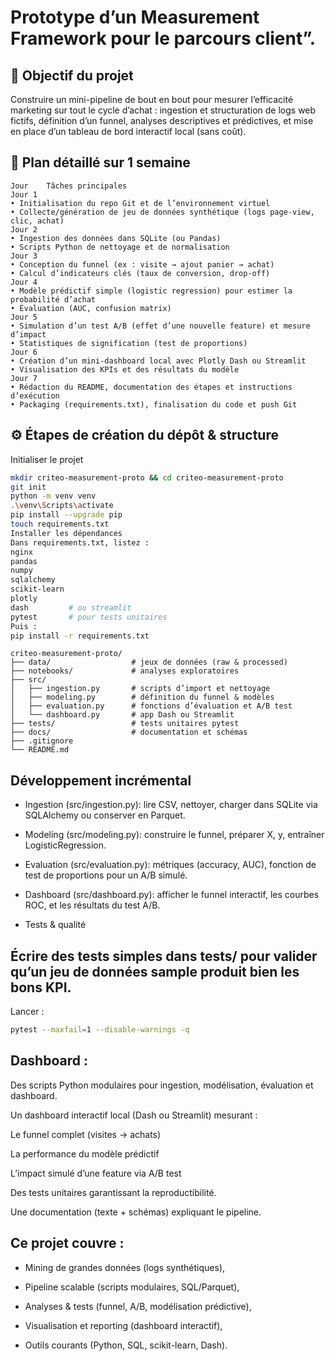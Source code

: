 # Prototype d’un Measurement Framework pour le parcours client”.

## 🚀 Objectif du projet
Construire un mini-pipeline de bout en bout pour mesurer l’efficacité marketing sur tout le cycle d’achat : ingestion et structuration de logs web fictifs, définition d’un funnel, analyses descriptives et prédictives, et mise en place d’un tableau de bord interactif local (sans coût).

## 📅 Plan détaillé sur 1 semaine
``` text
Jour	Tâches principales
Jour 1	
• Initialisation du repo Git et de l’environnement virtuel
• Collecte/génération de jeu de données synthétique (logs page-view, clic, achat)
Jour 2	
• Ingestion des données dans SQLite (ou Pandas)
• Scripts Python de nettoyage et de normalisation
Jour 3	
• Conception du funnel (ex : visite → ajout panier → achat)
• Calcul d’indicateurs clés (taux de conversion, drop-off)
Jour 4	
• Modèle prédictif simple (logistic regression) pour estimer la probabilité d’achat
• Évaluation (AUC, confusion matrix)
Jour 5	
• Simulation d’un test A/B (effet d’une nouvelle feature) et mesure d’impact
• Statistiques de signification (test de proportions)
Jour 6	
• Création d’un mini-dashboard local avec Plotly Dash ou Streamlit
• Visualisation des KPIs et des résultats du modèle
Jour 7	
• Rédaction du README, documentation des étapes et instructions d’exécution
• Packaging (requirements.txt), finalisation du code et push Git
```

## ⚙️ Étapes de création du dépôt & structure
Initialiser le projet
```bash 
mkdir criteo-measurement-proto && cd criteo-measurement-proto
git init
python -m venv venv
.\venv\Scripts\activate
pip install --upgrade pip
touch requirements.txt
Installer les dépendances
Dans requirements.txt, listez :
nginx
pandas
numpy
sqlalchemy
scikit-learn
plotly
dash         # ou streamlit
pytest       # pour tests unitaires
Puis :
pip install -r requirements.txt
```

``` text
criteo-measurement-proto/
├── data/                  # jeux de données (raw & processed)
├── notebooks/             # analyses exploratoires
├── src/
│   ├── ingestion.py       # scripts d’import et nettoyage
│   ├── modeling.py        # définition du funnel & modèles
│   ├── evaluation.py      # fonctions d’évaluation et A/B test
│   └── dashboard.py       # app Dash ou Streamlit
├── tests/                 # tests unitaires pytest
├── docs/                  # documentation et schémas
├── .gitignore
└── README.md

```
## Développement incrémental

- Ingestion (src/ingestion.py): lire CSV, nettoyer, charger dans SQLite via SQLAlchemy ou conserver en Parquet.

- Modeling (src/modeling.py): construire le funnel, préparer X, y, entraîner LogisticRegression.

- Evaluation (src/evaluation.py): métriques (accuracy, AUC), fonction de test de proportions pour un A/B simulé.

- Dashboard (src/dashboard.py): afficher le funnel interactif, les courbes ROC, et les résultats du test A/B.

- Tests & qualité

## Écrire des tests simples dans tests/ pour valider qu’un jeu de données sample produit bien les bons KPI.

Lancer :
```bash 
pytest --maxfail=1 --disable-warnings -q
```
## Dashboard :
Des scripts Python modulaires pour ingestion, modélisation, évaluation et dashboard.

Un dashboard interactif local (Dash ou Streamlit) mesurant :

Le funnel complet (visites → achats)

La performance du modèle prédictif

L’impact simulé d’une feature via A/B test

Des tests unitaires garantissant la reproductibilité.

Une documentation (texte + schémas) expliquant le pipeline.

## Ce projet couvre :

- Mining de grandes données (logs synthétiques),

- Pipeline scalable (scripts modulaires, SQL/Parquet),

- Analyses & tests (funnel, A/B, modélisation prédictive),

- Visualisation et reporting (dashboard interactif),

- Outils courants (Python, SQL, scikit-learn, Dash).
